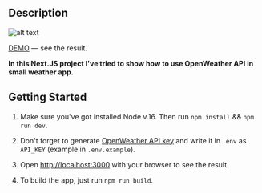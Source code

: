 ## Description

![alt text](https://dnzg.ru/weather.jpg "Screenshot of weather app")

[DEMO](https://weather-two-sigma.vercel.app) — see the result.

<strong>In this Next.JS project I've tried to show how to use OpenWeather API in small weather app.</strong>

## Getting Started

1. Make sure you've got installed Node v.16. Then run `npm install` && `npm run dev`.

2. Don't forget to generate [OpenWeather API key](https://home.openweathermap.org/api_keys) and write it in `.env` as `API_KEY` (example in `.env.example`).

3. Open [http://localhost:3000](http://localhost:3000) with your browser to see the result.

4. To build the app, just run `npm run build`.
